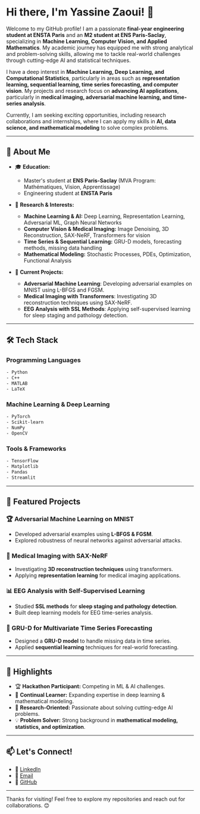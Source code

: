 # Hi there, I'm Yassine Zaoui! 👋

Welcome to my GitHub profile! I am a passionate **final-year engineering student at ENSTA Paris** and an **M2 student at ENS Paris-Saclay**, specializing in **Machine Learning, Computer Vision, and Applied Mathematics**. My academic journey has equipped me with strong analytical and problem-solving skills, allowing me to tackle real-world challenges through cutting-edge AI and statistical techniques.

I have a deep interest in **Machine Learning, Deep Learning, and Computational Statistics**, particularly in areas such as **representation learning, sequential learning, time series forecasting, and computer vision**. My projects and research focus on **advancing AI applications**, particularly in **medical imaging, adversarial machine learning, and time-series analysis**.

Currently, I am seeking exciting opportunities, including research collaborations and internships, where I can apply my skills in **AI, data science, and mathematical modeling** to solve complex problems.

---

## 🚀 About Me

- 🎓 **Education:**
  - Master's student at **ENS Paris-Saclay** (MVA Program: Mathématiques, Vision, Apprentissage)
  - Engineering student at **ENSTA Paris**
  
- 🔬 **Research & Interests:**
  - **Machine Learning & AI:** Deep Learning, Representation Learning, Adversarial ML, Graph Neural Networks
  - **Computer Vision & Medical Imaging:** Image Denoising, 3D Reconstruction, SAX-NeRF, Transformers for vision
  - **Time Series & Sequential Learning:** GRU-D models, forecasting methods, missing data handling
  - **Mathematical Modeling:** Stochastic Processes, PDEs, Optimization, Functional Analysis
  
- 🌟 **Current Projects:**
  - **Adversarial Machine Learning**: Developing adversarial examples on MNIST using L-BFGS and FGSM.
  - **Medical Imaging with Transformers**: Investigating 3D reconstruction techniques using SAX-NeRF.
  - **EEG Analysis with SSL Methods**: Applying self-supervised learning for sleep staging and pathology detection.

---

## 🛠️ Tech Stack

### Programming Languages
```bash
- Python
- C++
- MATLAB
- LaTeX
```

### Machine Learning & Deep Learning
```bash
- PyTorch
- Scikit-learn
- NumPy
- OpenCV
```

### Tools & Frameworks
```bash
- TensorFlow
- Matplotlib
- Pandas
- Streamlit
```

---

## 📂 Featured Projects

### 🏆 Adversarial Machine Learning on MNIST
- Developed adversarial examples using **L-BFGS & FGSM**.
- Explored robustness of neural networks against adversarial attacks.

### 🏥 Medical Imaging with SAX-NeRF
- Investigating **3D reconstruction techniques** using transformers.
- Applying **representation learning** for medical imaging applications.

### 📊 EEG Analysis with Self-Supervised Learning
- Studied **SSL methods** for **sleep staging and pathology detection**.
- Built deep learning models for EEG time-series analysis.

### 🚀 GRU-D for Multivariate Time Series Forecasting
- Designed a **GRU-D model** to handle missing data in time series.
- Applied **sequential learning** techniques for real-world forecasting.

---

## 🌟 Highlights

- 🏆 **Hackathon Participant:** Competing in ML & AI challenges.
- 📖 **Continual Learner:** Expanding expertise in deep learning & mathematical modeling.
- 🎯 **Research-Oriented:** Passionate about solving cutting-edge AI problems.
- 💡 **Problem Solver:** Strong background in **mathematical modeling, statistics, and optimization**.

---

## 📫 Let's Connect!

- 💼 [LinkedIn](https://www.linkedin.com/in/yassine-zaoui-engineer)
- 📧 [Email](mailto:yassine.zaoui@ensta-paris.fr)
- 🔗 [GitHub](https://github.com/ZAOUI-Yassine)

---

Thanks for visiting! Feel free to explore my repositories and reach out for collaborations. 😊

